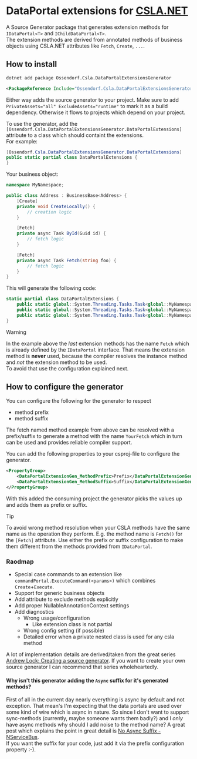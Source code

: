 # DataPortal extensions for [CSLA.NET](https://cslanet.com/)
 A Source Generator package that generates extension methods for `IDataPortal<T>` and `IChildDataPortal<T>`.  
 The extension methods are derived from annotated methods of business objects using CSLA.NET attributes like `Fetch`, `Create`, `...`.

## How to install

```bash
dotnet add package Ossendorf.Csla.DataPortalExtensionsGenerator
```
```xml
<PackageReference Include="Ossendorf.Csla.DataPortalExtensionsGenerator" Version="0.0.1-pre02" PrivateAssets="all" ExcludeAssets="runtime" />
```
Either way adds the source generator to your project. Make sure to add `PrivateAssets="all" ExcludeAssets="runtime"` to mark it as a build dependency. Otherwise it flows to projects which depend on your project.


To use the generator, add the `[Ossendorf.Csla.DataPortalExtensionsGenerator.DataPortalExtensions]` attribute to a class which should containt the extensions.  
For example:
```csharp
[Ossendorf.Csla.DataPortalExtensionsGenerator.DataPortalExtensions]
public static partial class DataPortalExtensions {
}
```
Your business object:
```csharp
namespace MyNamespace;

public class Address : BusinessBase<Address> {
    [Create]
    private void CreateLocally() {
        // creation logic
    }

    [Fetch]
    private async Task ById(Guid id) {
        // fetch logic
    }

    [Fetch]
    private async Task Fetch(string foo) {
        // fetch logic
    }
}
```

This will generate the following code:
```csharp
static partial class DataPortalExtensions {
    public static global::System.Threading.Tasks.Task<global::MyNamespace.Address> CreateLocally(this global::Csla.IDataPortal<global::MyNamespace.Address> portal) => portal.CreateAsync();
    public static global::System.Threading.Tasks.Task<global::MyNamespace.Address> ById(this global::Csla.IDataPortal<global::MyNamespace.Address> portal, global::System.Guid id) => portal.FetchAsync(id);
    public static global::System.Threading.Tasks.Task<global::MyNamespace.Address> Fetch(this global::Csla.IDataPortal<global::MyNamespace.Address> portal, string foo) => portal.FetchAsync(foo);
}
```

> [!WARNING]  
> In the example above the _last_ extension methods has the name `Fetch` which is already defined by the `IDataPortal` interface. That means the extension method is **never** used, because the compiler resolves the instance method and _not_ the extension method to be used.  
> To avoid that use the configuration explained next.

## How to configure the generator

You can configure the following for the generator to respect
* method prefix
* method suffix

The fetch named method example from above can be resolved with a prefix/suffix to generate a method with the name `YourFetch` which in turn can be used and provides reliable compiler support.

You can add the following properties to your csproj-file to configure the generator.
```xml
<PropertyGroup>
    <DataPortalExtensionGen_MethodPrefix>Prefix</DataPortalExtensionGen_MethodPrefix>
    <DataPortalExtensionGen_MethodSuffix>Suffix</DataPortalExtensionGen_MethodSuffix>
</PropertyGroup>
```

With this added the consuming project the generator picks the values up and adds them as prefix or suffix.

> [!TIP]
> To avoid wrong method resolution when your CSLA methods have the same name as the operation they perform. E.g. the method name is `Fetch()` for the `[Fetch]` attribute. Use either the prefix or suffix configuration to make them different from the methods provided from `IDataPortal`.

### Raodmap
- Special case commands to an extension like `commandPortal.ExecuteCommand(<params>)` which combines `Create`+`Execute`.
- Support for generic business objects
- Add attribute to exclude methods explicitly
- Add proper NullableAnnotationContext settings
- Add diagnostics
    - Wrong usage/configuration
        - Like extension class is not partial
    - Wrong config setting (if possible)
    - Detailed error when a private nested class is used for any csla method

A lot of implementation details are derived/taken from the great series [Andrew Lock: Creating a source generator](https://andrewlock.net/series/creating-a-source-generator/). If you want to create your own source generator I can recommend that series wholeheartedly.

#### Why isn't this generator adding the `Async` suffix for it's generated methods?
First of all in the current day nearly everything is async by default and not exception. That mean's I'm expecting that the data portals are used over some kind of wire which is async in nature. 
So since I don't want to support sync-methods (currently, maybe someone wants them badly?) and I _only_ have async methods why should I add noise to the method name?
A great post which explains the point in great detail is [No Async Suffix - NServiceBus](https://docs.particular.net/nservicebus/upgrades/5to6/async-suffix#reason-for-no-async-suffix).  
If you want the suffix for your code, just add it via the prefix configuration property :-).

